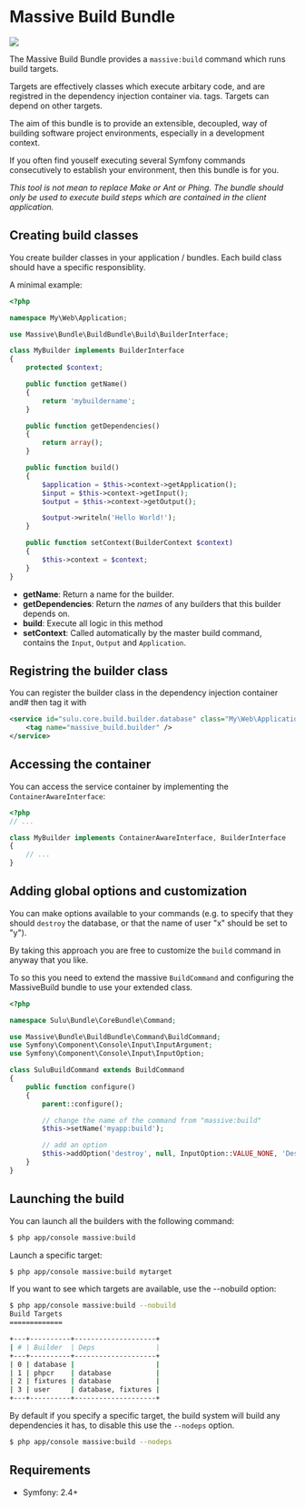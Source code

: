 Massive Build Bundle
====================

[![](https://travis-ci.org/massiveart/MassiveBuildBundle.png)](https://travis-ci.org/massiveart/MassiveBuildBundle)

The Massive Build Bundle provides a `massive:build` command which runs build
targets.

Targets are effectively classes which execute arbitary code, and are
registred in the dependency injection container via. tags. Targets can
depend on other targets.

The aim of this bundle is to provide an extensible, decoupled, way of building
software project environments, especially in a development context.

If you often find youself executing several Symfony commands consecutively to
establish your environment, then this bundle is for you.

*This tool is not mean to replace Make or Ant or Phing. The bundle should only
be used to execute build steps which are contained in the client application.*

## Creating build classes

You create builder classes in your application / bundles. Each build class
should have a specific responsiblity.

A minimal example:

````php
<?php

namespace My\Web\Application;

use Massive\Bundle\BuildBundle\Build\BuilderInterface;

class MyBuilder implements BuilderInterface
{
    protected $context;

    public function getName()
    {
        return 'mybuildername';
    }

    public function getDependencies()
    {
        return array();
    }

    public function build()
    {
        $application = $this->context->getApplication();
        $input = $this->context->getInput();
        $output = $this->context->getOutput();

        $output->writeln('Hello World!');
    }

    public function setContext(BuilderContext $context)
    {
        $this->context = $context;
    }
}
````

- **getName**: Return a name for the builder.
- **getDependencies**: Return the *names* of any builders that this builder
  depends on.
- **build**: Execute all logic in this method
- **setContext**: Called automatically by the master build command, contains
  the `Input`, `Output` and `Application`.

## Registring the builder class

You can register the builder class in the dependency injection container and#
then tag it with 

````xml
<service id="sulu.core.build.builder.database" class="My\Web\Application\Builder\FooBuilder">
    <tag name="massive_build.builder" />
</service>
````
## Accessing the container

You can access the service container by implementing the
`ContainerAwareInterface`:

````php
<?php
// ...

class MyBuilder implements ContainerAwareInterface, BuilderInterface
{
    // ...
}
````

## Adding global options and customization

You can make options available to your commands (e.g. to specify that they
should `destroy` the database, or that the name of user "x" should be set to
"y").

By taking this approach you are free to customize the `build` command in
anyway that you like.

To so this you need to extend the massive `BuildCommand` and configuring the
MassiveBuild bundle to use your extended class.

````php
<?php

namespace Sulu\Bundle\CoreBundle\Command;

use Massive\Bundle\BuildBundle\Command\BuildCommand;
use Symfony\Component\Console\Input\InputArgument;
use Symfony\Component\Console\Input\InputOption;

class SuluBuildCommand extends BuildCommand
{
    public function configure()
    {
        parent::configure();

        // change the name of the command from "massive:build"
        $this->setName('myapp:build');

        // add an option
        $this->addOption('destroy', null, InputOption::VALUE_NONE, 'Destroy existing data');
    }
}
````

## Launching the build

You can launch all the builders with the following command:

````bash
$ php app/console massive:build
````

Launch a specific target:

````bash
$ php app/console massive:build mytarget
````

If you want to see which targets are available, use the <comment>--nobuild</comment> option:

````bash
$ php app/console massive:build --nobuild
Build Targets
=============

+---+----------+--------------------+
| # | Builder  | Deps               |
+---+----------+--------------------+
| 0 | database |                    |
| 1 | phpcr    | database           |
| 2 | fixtures | database           |
| 3 | user     | database, fixtures |
+---+----------+--------------------+
````

By default if you specify a specific target, the build system will build any dependencies
it has, to disable this use the `--nodeps` option.

````bash
$ php app/console massive:build --nodeps
````


## Requirements

* Symfony: 2.4+

